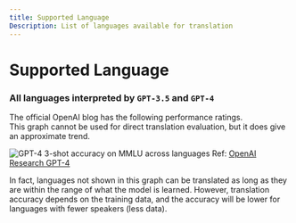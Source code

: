 ```yaml
---
title: Supported Language
Description: List of languages available for translation
---
```


# Supported Language

### **All languages** interpreted by `GPT-3.5` and `GPT-4`

The official OpenAI blog has the following performance ratings.  
This graph cannot be used for direct translation evaluation, but it does give an approximate trend.

![GPT-4 3-shot accuracy on MMLU across languages](https://i.gyazo.com/60ec08eb339a7263fea0b4b5c7c9af93.png)
Ref: [OpenAI Research GPT-4](https://openai.com/research/gpt-4)

In fact, languages not shown in this graph can be translated as long as they are within the range of what the model is learned. However, translation accuracy depends on the training data, and the accuracy will be lower for languages with fewer speakers (less data).